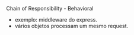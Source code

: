 Chain of Responsibility - Behavioral
- exemplo: middleware do express.
- vários objetos processam um mesmo request.